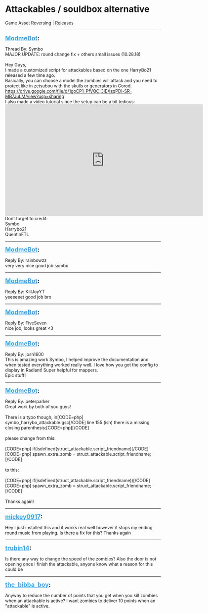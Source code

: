 # Attackables / souldbox alternative
Game Asset Reversing | Releases

---
<strong style="font-size: 1.4em;"><span style="text-decoration: underline;text-decoration-color: #34a7f9;"><span style="color:#34a7f9;">ModmeBot</span></span>:</strong>

<p>Thread By: Symbo<br />MAJOR UPDATE: round change fix + others small issues (10.28.18)<br /> <br />Hey Guys,<br />I made a customized script for attackables based on the one HarryBo21 released a few time ago.<br />Basically, you can choose a model the zombies will attack and you need to protect like in zetsubou with the skulls or generators in Gorod.<br /><a href="https://drive.google.com/file/d/1goCP1-PfVQC_3IEXzqPDl-SR-MB7JuLM/view?usp=sharing">https://drive.google.com/file/d/1goCP1-PfVQC_3IEXzqPDl-SR-MB7JuLM/view?usp=sharing</a><br />I also made a video tutorial since the setup can be a bit tedious:<br /><iframe type="text/html" width="640" height="360" src="https://www.youtube.com/embed/FxGLB7C-y4s" frameborder="0"></iframe><br />Dont forget to credit:<br />Symbo<br />Harrybo21<br />QuentinFTL</p>

---
<strong style="font-size: 1.4em;"><span style="text-decoration: underline;text-decoration-color: #34a7f9;"><span style="color:#34a7f9;">ModmeBot</span></span>:</strong>

<p>Reply By: rainbowzz<br />very very nice good job symbo</p>

---
<strong style="font-size: 1.4em;"><span style="text-decoration: underline;text-decoration-color: #34a7f9;"><span style="color:#34a7f9;">ModmeBot</span></span>:</strong>

<p>Reply By: KillJoyYT<br />yeeeeeet good job bro</p>

---
<strong style="font-size: 1.4em;"><span style="text-decoration: underline;text-decoration-color: #34a7f9;"><span style="color:#34a7f9;">ModmeBot</span></span>:</strong>

<p>Reply By: FiveSeven<br />nice job, looks great &lt;3</p>

---
<strong style="font-size: 1.4em;"><span style="text-decoration: underline;text-decoration-color: #34a7f9;"><span style="color:#34a7f9;">ModmeBot</span></span>:</strong>

<p>Reply By: josh1600<br />This is amazing work Symbo, I helped improve the documentation and when tested everything worked really well. I love how you got the config to display in Radiant! Super helpful for mappers.<br />Epic stuff!</p>

---
<strong style="font-size: 1.4em;"><span style="text-decoration: underline;text-decoration-color: #34a7f9;"><span style="color:#34a7f9;">ModmeBot</span></span>:</strong>

<p>Reply By: peterparker<br />Great work by both of you guys!<br /> <br />There is a typo though, in[CODE=php] symbo_harrybo_attackable.gsc[/CODE] line 155 (ish) there is a missing closing parenthesis:[CODE=php][/CODE]<br /> <br />please change from this:<br /> <br />[CODE=php] if(isdefined(struct_attackable.script_friendname)[/CODE]<br />[CODE=php] spawn_extra_zomb = struct_attackable.script_friendname;[/CODE]<br /> <br />to this:<br /> <br />[CODE=php] if(isdefined(struct_attackable.script_friendname))[/CODE]<br />[CODE=php] spawn_extra_zomb = struct_attackable.script_friendname;[/CODE]<br /> <br />Thanks again!</p>

---
<strong style="font-size: 1.4em;"><span style="text-decoration: underline;text-decoration-color: #34a7f9;"><span style="color:#34a7f9;">mickey0917</span></span>:</strong>

<p>Hey I just installed this and it works real well however it stops my ending round music from playing. Is there a fix for this? Thanks again</p>

---
<strong style="font-size: 1.4em;"><span style="text-decoration: underline;text-decoration-color: #34a7f9;"><span style="color:#34a7f9;">trubin14</span></span>:</strong>

<p>Is there any way to change the speed of the zombies? Also the door is not opening once i finish the attackable, anyone know what a reason for this could be</p>

---
<strong style="font-size: 1.4em;"><span style="text-decoration: underline;text-decoration-color: #34a7f9;"><span style="color:#34a7f9;">the_bibba_boy</span></span>:</strong>

<p>Anyway to reduce the number of points that you get when you kill zombies when an attackable is active? I want zombies to deliver 10 points when an &quot;attackable&quot; is active.</p>
